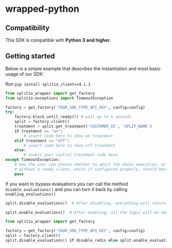# wrapped-python

## Compatibility

This SDK is compatible with **Python 3 and higher**.

## Getting started

Below is a simple example that describes the instantiation and most basic usage of our SDK:

Run `pip install splitio_client>=9.1.1`

```python
from splitio_wrapper import get_factory
from splitio.exceptions import TimeoutException

factory = get_factory('YOUR_SDK_TYPE_API_KEY', config=config)
try:
    factory.block_until_ready(5) # wait up to 5 seconds
    split = factory.client()
    treatment = split.get_treatment('CUSTOMER_ID', 'SPLIT_NAME')
    if treatment == "on": 
        # insert code here to show on treatment
    elif treatment == "off":
        # insert code here to show off treatment
    else:
        # insert your control treatment code here
except TimeoutException:
    # Now the user can choose whether to abort the whole execution, or just keep going
    # without a ready client, which if configured properly, should become ready at some point.
    pass
```

If you want to bypass evaluations you can call the method `disable_evaluations()` and you can turn it back by calling `enabling_evaluations()`

```python
split.disable_evaluations()  # After disabling, everything will return Control

split.enable_evaluations()  # After enabling, all the logic will be done again to evaluate features 
```

```python
from splitio_wrapper import get_factory

factory = get_factory('YOUR_SDK_TYPE_API_KEY', config=config)
split = factory.client()
split.disable_evaluations() if disable_redis else split.enable_evaluations()
```
